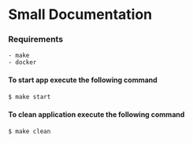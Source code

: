 # Small Documentation

### Requirements  
    - make 
    - docker

#### To start app execute the following command

```bash
$ make start
```

#### To clean application execute the following command

```bash
$ make clean
```